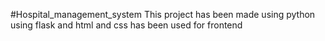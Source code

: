 #Hospital_management_system
This project has been made using python using flask and html and css has been used for frontend

